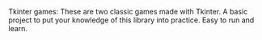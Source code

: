 Tkinter games:
These are two classic games made with Tkinter. A basic project to put your knowledge of this library into practice. Easy to run and learn.
